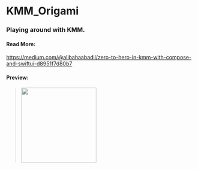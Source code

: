 # KMM_Origami

### Playing around with KMM.

#### Read More:
https://medium.com/@alibahaabadii/zero-to-hero-in-kmm-with-compose-and-swiftui-d8951f7d80b7

#### Preview:
> <img src="https://cdn-images-1.medium.com/max/1600/1*BGD9FyOi8pUGNCm_F0No3A.png" width=200>
> 
